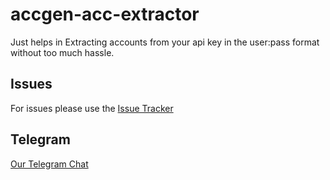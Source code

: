 # accgen-acc-extractor
Just helps in Extracting accounts from your api key in the user:pass format without too much hassle.

## Issues
For issues please use the [Issue Tracker](https://github.com/nullworks/accgen-acc-extractor/issues)

## Telegram
[Our Telegram Chat](https://t.me/sag_bot_chat)
